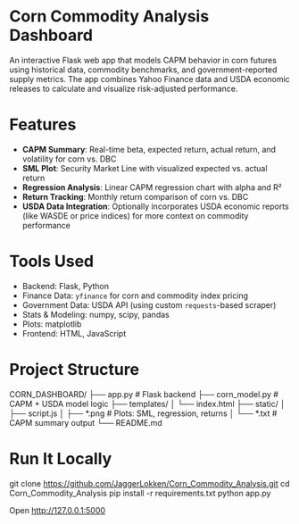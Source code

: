 # Corn Commodity Analysis Dashboard

An interactive Flask web app that models CAPM behavior in corn futures using historical data, commodity benchmarks, and government-reported supply metrics. 
The app combines Yahoo Finance data and USDA economic releases to calculate and visualize risk-adjusted performance.


# Features

- **CAPM Summary**: Real-time beta, expected return, actual return, and volatility for corn vs. DBC
- **SML Plot**: Security Market Line with visualized expected vs. actual return
- **Regression Analysis**: Linear CAPM regression chart with alpha and R²
- **Return Tracking**: Monthly return comparison of corn vs. DBC
- **USDA Data Integration**: Optionally incorporates USDA economic reports (like WASDE or price indices) for more context on commodity performance


# Tools Used

- Backend: Flask, Python
- Finance Data: `yfinance` for corn and commodity index pricing
- Government Data: USDA API (using custom `requests`-based scraper)
- Stats & Modeling: numpy, scipy, pandas
- Plots: matplotlib
- Frontend: HTML, JavaScript


# Project Structure
CORN_DASHBOARD/
├── app.py # Flask backend
├── corn_model.py # CAPM + USDA model logic
├── templates/
│ └── index.html
├── static/
│ ├── script.js
│ ├── *.png # Plots: SML, regression, returns
│ └── *.txt # CAPM summary output
└── README.md

# Run It Locally
git clone https://github.com/JaggerLokken/Corn_Commodity_Analysis.git
cd Corn_Commodity_Analysis
pip install -r requirements.txt
python app.py

Open http://127.0.0.1:5000


